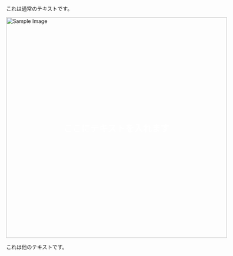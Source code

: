 これは通常のテキストです。

<div style="position: relative; width: fit-content; display: inline-block;">
  <img src="https://www.example.com/path-to-your-image.jpg" alt="Sample Image" style="width: 600px;">
  <div style="position: absolute; top: 50%; left: 50%; transform: translate(-50%, -50%); color: white; font-size: 24px; font-weight: bold;">
    ここにテキストを入れます
  </div>
</div>

これは他のテキストです。

